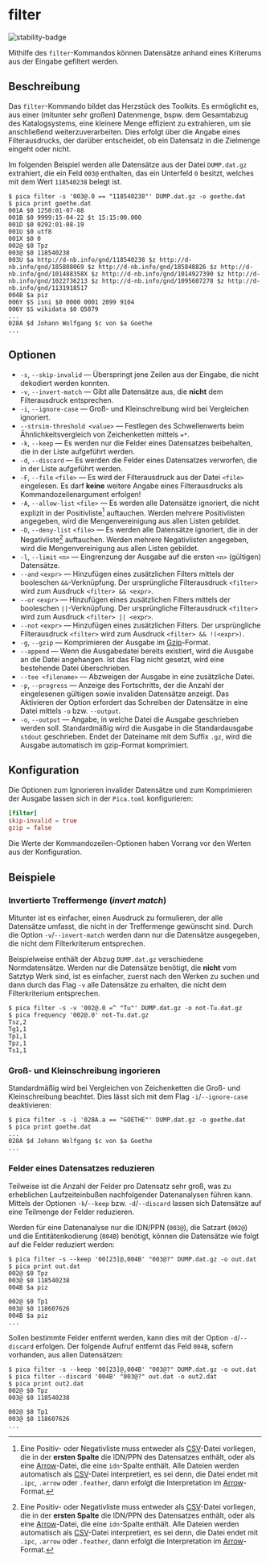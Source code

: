 # filter

![stability-badge](https://img.shields.io/badge/stability-stable-green?style=flat-square)

Mithilfe des `filter`-Kommandos können Datensätze anhand eines Kriterums
aus der Eingabe gefiltert werden.


## Beschreibung

Das `filter`-Kommando bildet das Herzstück des Toolkits. Es ermöglicht
es, aus einer (mitunter sehr großen) Datenmenge, bspw. dem Gesamtabzug
des Katalogsystems, eine kleinere Menge effizient zu extrahieren, um sie
anschließend weiterzuverarbeiten. Dies erfolgt über die Angabe eines
Filterausdrucks, der darüber entscheidet, ob ein Datensatz in die
Zielmenge eingeht oder nicht.

Im folgenden Beispiel werden alle Datensätze aus der Datei
`DUMP.dat.gz` extrahiert, die ein Feld `003@` enthalten, das ein
Unterfeld `0` besitzt, welches mit dem Wert `118540238` belegt ist.

```console
$ pica filter -s '003@.0 == "118540238"' DUMP.dat.gz -o goethe.dat
$ pica print goethe.dat
001A $0 1250:01-07-88
001B $0 9999:15-04-22 $t 15:15:00.000
001D $0 0292:01-08-19
001U $0 utf8
001X $0 0
002@ $0 Tpz
003@ $0 118540238
003U $a http://d-nb.info/gnd/118540238 $z http://d-nb.info/gnd/185808069 $z http://d-nb.info/gnd/185848826 $z http://d-nb.info/gnd/101488358X $z http://d-nb.info/gnd/1014927390 $z http://d-nb.info/gnd/1022736213 $z http://d-nb.info/gnd/1095607278 $z http://d-nb.info/gnd/1131918517
004B $a piz
006Y $S isni $0 0000 0001 2099 9104
006Y $S wikidata $0 Q5879
...
028A $d Johann Wolfgang $c von $a Goethe
...
```

## Optionen

* `-s`, `--skip-invalid` — Überspringt jene Zeilen aus der Eingabe, die
  nicht dekodiert werden konnten.
* `-v`, `--invert-match` — Gibt alle Datensätze aus, die **nicht** dem
  Filterausdruck entsprechen.
* `-i`, `--ignore-case` — Groß- und Kleinschreibung wird bei Vergleichen
  ignoriert.
* `--strsim-threshold <value>` — Festlegen des Schwellenwerts beim
  Ähnlichkeitsvergleich von Zeichenketten mittels `=*`.
* `-k`, `--keep` — Es werden nur die Felder eines Datensatzes
  beibehalten, die in der Liste aufgeführt werden.
* `-d`, `--discard` — Es werden die Felder eines Datensatzes verworfen,
    die in der Liste aufgeführt werden.
* `-F`, `--file` `<file>` — Es wird der Filterausdruck aus der Datei
  `<file>` eingelesen. Es darf **keine** weitere Angabe eines
  Filterausdrucks als Kommandozeilenargument erfolgen!
* `-A`, `--allow-list` `<file>` — Es werden alle Datensätze ignoriert,
  die nicht explizit in der Positivliste[^1] auftauchen. Werden mehrere
  Positivlisten angegeben, wird die Mengenvereinigung aus allen Listen
  gebildet.
* `-D`, `--deny-list` `<file>` — Es werden alle Datensätze ignoriert,
  die in der Negativliste[^1] auftauchen. Werden mehrere Negativlisten
  angegeben, wird die Mengenvereinigung aus allen Listen gebildet.
* `-l`, `--limit` `<n>` — Eingrenzung der Ausgabe auf die ersten `<n>`
  (gültigen) Datensätze.
* `--and` `<expr>` — Hinzufügen eines zusätzlichen Filters mittels der
  booleschen `&&`-Verknüpfung. Der ursprüngliche Filterausdruck
  `<filter>` wird zum Ausdruck `<filter> && <expr>`.
* `--or` `<expr>` — Hinzufügen eines zusätzlichen Filters mittels der
  booleschen `||`-Verknüpfung. Der ursprüngliche Filterausdruck
  `<filter>` wird zum Ausdruck `<filter> || <expr>`.
* `--not` `<expr>` — Hinzufügen eines zusätzlichen Filters. Der
  ursprüngliche Filterausdruck `<filter>` wird zum Ausdruck `<filter> &&
  !(<expr>)`.
* `-g`, `--gzip` — Komprimieren der Ausgabe im [Gzip]-Format.
* `--append` — Wenn die Ausgabedatei bereits existiert, wird die
  Ausgabe an die Datei angehangen. Ist das Flag nicht gesetzt, wird eine
  bestehende Datei überschrieben.
* `--tee <filename>` — Abzweigen der Ausgabe in eine zusätzliche Datei.
* `-p`, `--progress` — Anzeige des Fortschritts, der die Anzahl der
  eingelesenen gültigen sowie invaliden Datensätze anzeigt. Das
  Aktivieren der Option erfordert das Schreiben der Datensätze in eine
  Datei mittels `-o` bzw. `--output`.
* `-o`, `--output` — Angabe, in welche Datei die Ausgabe geschrieben
  werden soll. Standardmäßig wird die Ausgabe in die Standardausgabe
  `stdout` geschrieben. Endet der Dateiname mit dem Suffix `.gz`, wird
  die Ausgabe automatisch im gzip-Format komprimiert.


## Konfiguration

<!-- TODO: Link zum allgemeinen Kapitel über die Konfigurationsdatei -->

Die Optionen zum Ignorieren invalider Datensätze und zum Komprimieren
der Ausgabe lassen sich in der `Pica.toml` konfigurieren:

```toml
[filter]
skip-invalid = true
gzip = false
```

Die Werte der Kommandozeilen-Optionen haben Vorrang vor den Werten aus
der Konfiguration.


## Beispiele

### Invertierte Treffermenge (_invert match_)

Mitunter ist es einfacher, einen Ausdruck zu formulieren, der alle
Datensätze umfasst, die nicht in der Treffermenge gewünscht sind. Durch
die Option `-v`/`--invert-match` werden dann nur die Datensätze
ausgegeben, die nicht dem Filterkriterum entsprechen.

Beispielweise enthält der Abzug `DUMP.dat.gz` verschiedene
Normdatensätze. Werden nur die Datensätze benötigt, die **nicht** vom
Satztyp Werk sind, ist es einfacher, zuerst nach den Werken zu suchen
und dann durch das Flag `-v` alle Datensätze zu erhalten, die nicht dem
Filterkriterium entsprechen.

```console
$ pica filter -s -v '002@.0 =^ "Tu"' DUMP.dat.gz -o not-Tu.dat.gz
$ pica frequency '002@.0' not-Tu.dat.gz
Tsz,2
Tg1,1
Tp1,1
Tpz,1
Ts1,1

```

### Groß- und Kleinschreibung ingorieren

Standardmäßig wird bei Vergleichen von Zeichenketten die Groß- und
Kleinschreibung beachtet. Dies lässt sich mit dem Flag
`-i`/`--ignore-case` deaktivieren:

```console
$ pica filter -s -i '028A.a == "GOETHE"' DUMP.dat.gz -o goethe.dat
$ pica print goethe.dat
...
028A $d Johann Wolfgang $c von $a Goethe
...
```

### Felder eines Datensatzes reduzieren

Teilweise ist die Anzahl der Felder pro Datensatz sehr groß, was zu
erheblichen Laufzeiteinbußen nachfolgender Datenanalysen führen kann.
Mittels der Optionen `-k`/`--keep` bzw. `-d`/`--discard` lassen sich
Datensätze auf eine Teilmenge der Felder reduzieren.

Werden für eine Datenanalyse nur die IDN/PPN (`003@`), die Satzart
(`002@`) und die Entitätenkodierung (`004B`) benötigt, können die
Datensätze wie folgt auf die Felder reduziert werden:

```console
$ pica filter -s --keep '00[23]@,004B' "003@?" DUMP.dat.gz -o out.dat
$ pica print out.dat
002@ $0 Tpz
003@ $0 118540238
004B $a piz

002@ $0 Tp1
003@ $0 118607626
004B $a piz
...
```

Sollen bestimmte Felder entfernt werden, kann dies mit der Option
`-d`/`--discard` erfolgen. Der folgende Aufruf entfernt das Feld `004B`,
sofern vorhanden, aus allen Datensätzen:

```console
$ pica filter -s --keep '00[23]@,004B' "003@?" DUMP.dat.gz -o out.dat
$ pica filter --discard '004B' "003@?" out.dat -o out2.dat
$ pica print out2.dat
002@ $0 Tpz
003@ $0 118540238

002@ $0 Tp1
003@ $0 118607626
...
```



[^1]: Eine Positiv- oder Negativliste muss entweder als [CSV]-Datei
    vorliegen, die in der **ersten Spalte** die IDN/PPN des Datensatzes
    enthält, oder als eine [Arrow]-Datei, die eine `idn`-Spalte enthält.
    Alle Dateien werden automatisch als [CSV]-Datei interpretiert, es
    sei denn, die Datei endet mit `.ipc`, `.arrow` oder `.feather`, dann
    erfolgt die Interpretation im [Arrow]-Format.

[Arrow]: https://arrow.apache.org/
[CSV]: https://de.wikipedia.org/wiki/CSV_(Dateiformat)
[Gzip]: https://de.wikipedia.org/wiki/Gzip
